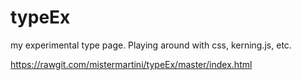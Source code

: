 # typeEx

my experimental type page. Playing around with css, kerning.js, etc.

https://rawgit.com/mistermartini/typeEx/master/index.html

